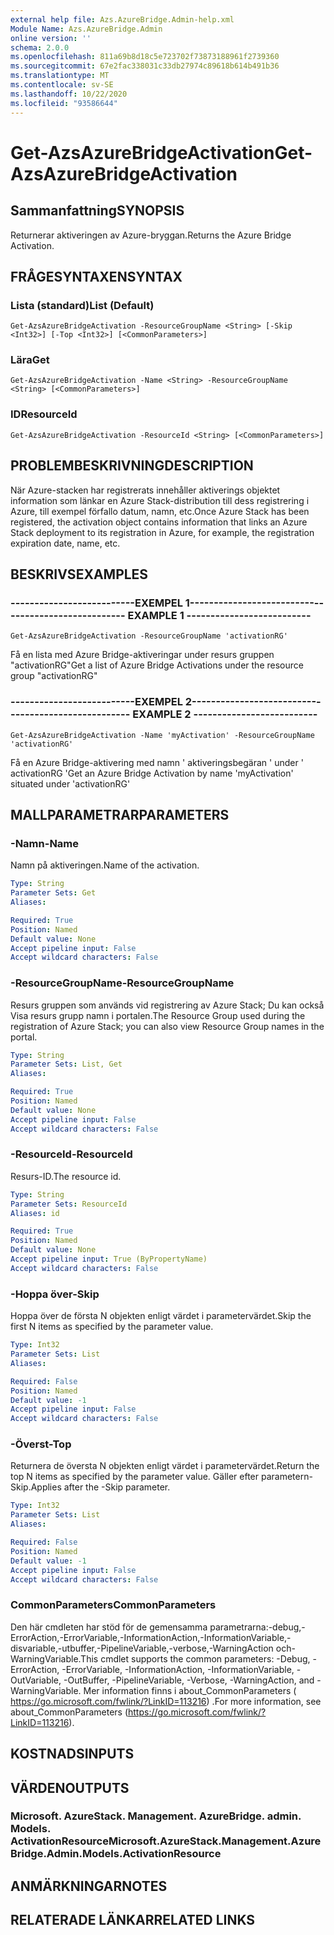 ```yaml
---
external help file: Azs.AzureBridge.Admin-help.xml
Module Name: Azs.AzureBridge.Admin
online version: ''
schema: 2.0.0
ms.openlocfilehash: 811a69b8d18c5e723702f73873188961f2739360
ms.sourcegitcommit: 67e2fac338031c33db27974c89618b614b491b36
ms.translationtype: MT
ms.contentlocale: sv-SE
ms.lasthandoff: 10/22/2020
ms.locfileid: "93586644"
---
```

# <span data-ttu-id="b876b-101">Get-AzsAzureBridgeActivation</span><span class="sxs-lookup"><span data-stu-id="b876b-101">Get-AzsAzureBridgeActivation</span></span>

## <span data-ttu-id="b876b-102">Sammanfattning</span><span class="sxs-lookup"><span data-stu-id="b876b-102">SYNOPSIS</span></span>
<span data-ttu-id="b876b-103">Returnerar aktiveringen av Azure-bryggan.</span><span class="sxs-lookup"><span data-stu-id="b876b-103">Returns the Azure Bridge Activation.</span></span>

## <span data-ttu-id="b876b-104">FRÅGESYNTAXEN</span><span class="sxs-lookup"><span data-stu-id="b876b-104">SYNTAX</span></span>

### <span data-ttu-id="b876b-105">Lista (standard)</span><span class="sxs-lookup"><span data-stu-id="b876b-105">List (Default)</span></span>
```
Get-AzsAzureBridgeActivation -ResourceGroupName <String> [-Skip <Int32>] [-Top <Int32>] [<CommonParameters>]
```

### <span data-ttu-id="b876b-106">Lära</span><span class="sxs-lookup"><span data-stu-id="b876b-106">Get</span></span>
```
Get-AzsAzureBridgeActivation -Name <String> -ResourceGroupName <String> [<CommonParameters>]
```

### <span data-ttu-id="b876b-107">ID</span><span class="sxs-lookup"><span data-stu-id="b876b-107">ResourceId</span></span>
```
Get-AzsAzureBridgeActivation -ResourceId <String> [<CommonParameters>]
```

## <span data-ttu-id="b876b-108">PROBLEMBESKRIVNING</span><span class="sxs-lookup"><span data-stu-id="b876b-108">DESCRIPTION</span></span>
<span data-ttu-id="b876b-109">När Azure-stacken har registrerats innehåller aktiverings objektet information som länkar en Azure Stack-distribution till dess registrering i Azure, till exempel förfallo datum, namn, etc.</span><span class="sxs-lookup"><span data-stu-id="b876b-109">Once Azure Stack has been registered, the activation object contains information that links an Azure Stack deployment to its registration in Azure, for example, the registration expiration date, name, etc.</span></span>

## <span data-ttu-id="b876b-110">BESKRIVS</span><span class="sxs-lookup"><span data-stu-id="b876b-110">EXAMPLES</span></span>

### <span data-ttu-id="b876b-111">--------------------------EXEMPEL 1--------------------------</span><span class="sxs-lookup"><span data-stu-id="b876b-111">-------------------------- EXAMPLE 1 --------------------------</span></span>
```
Get-AzsAzureBridgeActivation -ResourceGroupName 'activationRG'
```

<span data-ttu-id="b876b-112">Få en lista med Azure Bridge-aktiveringar under resurs gruppen "activationRG"</span><span class="sxs-lookup"><span data-stu-id="b876b-112">Get a list of Azure Bridge Activations under the resource group "activationRG"</span></span>

### <span data-ttu-id="b876b-113">--------------------------EXEMPEL 2--------------------------</span><span class="sxs-lookup"><span data-stu-id="b876b-113">-------------------------- EXAMPLE 2 --------------------------</span></span>
```
Get-AzsAzureBridgeActivation -Name 'myActivation' -ResourceGroupName 'activationRG'
```

<span data-ttu-id="b876b-114">Få en Azure Bridge-aktivering med namn ' aktiveringsbegäran ' under ' activationRG '</span><span class="sxs-lookup"><span data-stu-id="b876b-114">Get an Azure Bridge Activation by name 'myActivation' situated under 'activationRG'</span></span>

## <span data-ttu-id="b876b-115">MALLPARAMETRAR</span><span class="sxs-lookup"><span data-stu-id="b876b-115">PARAMETERS</span></span>

### <span data-ttu-id="b876b-116">-Namn</span><span class="sxs-lookup"><span data-stu-id="b876b-116">-Name</span></span>
<span data-ttu-id="b876b-117">Namn på aktiveringen.</span><span class="sxs-lookup"><span data-stu-id="b876b-117">Name of the activation.</span></span>

```yaml
Type: String
Parameter Sets: Get
Aliases: 

Required: True
Position: Named
Default value: None
Accept pipeline input: False
Accept wildcard characters: False
```

### <span data-ttu-id="b876b-118">-ResourceGroupName</span><span class="sxs-lookup"><span data-stu-id="b876b-118">-ResourceGroupName</span></span>
<span data-ttu-id="b876b-119">Resurs gruppen som används vid registrering av Azure Stack; Du kan också Visa resurs grupp namn i portalen.</span><span class="sxs-lookup"><span data-stu-id="b876b-119">The Resource Group used during the registration of Azure Stack; you can also view Resource Group names in the portal.</span></span>

```yaml
Type: String
Parameter Sets: List, Get
Aliases: 

Required: True
Position: Named
Default value: None
Accept pipeline input: False
Accept wildcard characters: False
```

### <span data-ttu-id="b876b-120">-ResourceId</span><span class="sxs-lookup"><span data-stu-id="b876b-120">-ResourceId</span></span>
<span data-ttu-id="b876b-121">Resurs-ID.</span><span class="sxs-lookup"><span data-stu-id="b876b-121">The resource id.</span></span>

```yaml
Type: String
Parameter Sets: ResourceId
Aliases: id

Required: True
Position: Named
Default value: None
Accept pipeline input: True (ByPropertyName)
Accept wildcard characters: False
```

### <span data-ttu-id="b876b-122">-Hoppa över</span><span class="sxs-lookup"><span data-stu-id="b876b-122">-Skip</span></span>
<span data-ttu-id="b876b-123">Hoppa över de första N objekten enligt värdet i parametervärdet.</span><span class="sxs-lookup"><span data-stu-id="b876b-123">Skip the first N items as specified by the parameter value.</span></span>

```yaml
Type: Int32
Parameter Sets: List
Aliases: 

Required: False
Position: Named
Default value: -1
Accept pipeline input: False
Accept wildcard characters: False
```

### <span data-ttu-id="b876b-124">-Överst</span><span class="sxs-lookup"><span data-stu-id="b876b-124">-Top</span></span>
<span data-ttu-id="b876b-125">Returnera de översta N objekten enligt värdet i parametervärdet.</span><span class="sxs-lookup"><span data-stu-id="b876b-125">Return the top N items as specified by the parameter value.</span></span>
<span data-ttu-id="b876b-126">Gäller efter parametern-Skip.</span><span class="sxs-lookup"><span data-stu-id="b876b-126">Applies after the -Skip parameter.</span></span>

```yaml
Type: Int32
Parameter Sets: List
Aliases: 

Required: False
Position: Named
Default value: -1
Accept pipeline input: False
Accept wildcard characters: False
```

### <span data-ttu-id="b876b-127">CommonParameters</span><span class="sxs-lookup"><span data-stu-id="b876b-127">CommonParameters</span></span>
<span data-ttu-id="b876b-128">Den här cmdleten har stöd för de gemensamma parametrarna:-debug,-ErrorAction,-ErrorVariable,-InformationAction,-InformationVariable,-disvariable,-utbuffer,-PipelineVariable,-verbose,-WarningAction och-WarningVariable.</span><span class="sxs-lookup"><span data-stu-id="b876b-128">This cmdlet supports the common parameters: -Debug, -ErrorAction, -ErrorVariable, -InformationAction, -InformationVariable, -OutVariable, -OutBuffer, -PipelineVariable, -Verbose, -WarningAction, and -WarningVariable.</span></span> <span data-ttu-id="b876b-129">Mer information finns i about_CommonParameters ( https://go.microsoft.com/fwlink/?LinkID=113216) .</span><span class="sxs-lookup"><span data-stu-id="b876b-129">For more information, see about_CommonParameters (https://go.microsoft.com/fwlink/?LinkID=113216).</span></span>

## <span data-ttu-id="b876b-130">KOSTNADS</span><span class="sxs-lookup"><span data-stu-id="b876b-130">INPUTS</span></span>

## <span data-ttu-id="b876b-131">VÄRDEN</span><span class="sxs-lookup"><span data-stu-id="b876b-131">OUTPUTS</span></span>

### <span data-ttu-id="b876b-132">Microsoft. AzureStack. Management. AzureBridge. admin. Models. ActivationResource</span><span class="sxs-lookup"><span data-stu-id="b876b-132">Microsoft.AzureStack.Management.AzureBridge.Admin.Models.ActivationResource</span></span>

## <span data-ttu-id="b876b-133">ANMÄRKNINGAR</span><span class="sxs-lookup"><span data-stu-id="b876b-133">NOTES</span></span>

## <span data-ttu-id="b876b-134">RELATERADE LÄNKAR</span><span class="sxs-lookup"><span data-stu-id="b876b-134">RELATED LINKS</span></span>

